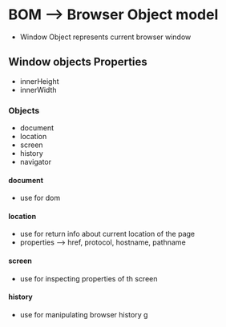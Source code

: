 # BOM --> Browser Object model

- Window Object represents current browser window

## Window objects Properties

- innerHeight
- innerWidth

### Objects

- document
- location
- screen
- history
- navigator

#### document

- use for dom

#### location

- use for return info about current location of the page
- properties --> href, protocol, hostname, pathname

#### screen

- use for inspecting properties of th screen

#### history

- use for manipulating browser history g
